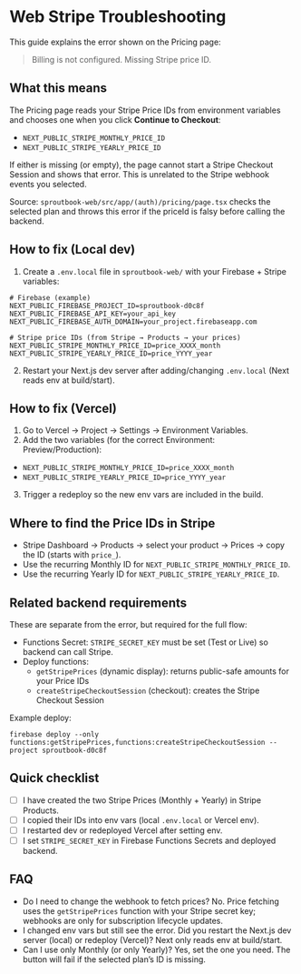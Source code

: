 # Web Stripe Troubleshooting

This guide explains the error shown on the Pricing page:

> Billing is not configured. Missing Stripe price ID.

## What this means
The Pricing page reads your Stripe Price IDs from environment variables and chooses one when you click **Continue to Checkout**:
- `NEXT_PUBLIC_STRIPE_MONTHLY_PRICE_ID`
- `NEXT_PUBLIC_STRIPE_YEARLY_PRICE_ID`

If either is missing (or empty), the page cannot start a Stripe Checkout Session and shows that error. This is unrelated to the Stripe webhook events you selected.

Source: `sproutbook-web/src/app/(auth)/pricing/page.tsx` checks the selected plan and throws this error if the priceId is falsy before calling the backend.

## How to fix (Local dev)
1) Create a `.env.local` file in `sproutbook-web/` with your Firebase + Stripe variables:

```
# Firebase (example)
NEXT_PUBLIC_FIREBASE_PROJECT_ID=sproutbook-d0c8f
NEXT_PUBLIC_FIREBASE_API_KEY=your_api_key
NEXT_PUBLIC_FIREBASE_AUTH_DOMAIN=your_project.firebaseapp.com

# Stripe price IDs (from Stripe → Products → your prices)
NEXT_PUBLIC_STRIPE_MONTHLY_PRICE_ID=price_XXXX_month
NEXT_PUBLIC_STRIPE_YEARLY_PRICE_ID=price_YYYY_year
```

2) Restart your Next.js dev server after adding/changing `.env.local` (Next reads env at build/start).

## How to fix (Vercel)
1) Go to Vercel → Project → Settings → Environment Variables.
2) Add the two variables (for the correct Environment: Preview/Production):
- `NEXT_PUBLIC_STRIPE_MONTHLY_PRICE_ID=price_XXXX_month`
- `NEXT_PUBLIC_STRIPE_YEARLY_PRICE_ID=price_YYYY_year`
3) Trigger a redeploy so the new env vars are included in the build.

## Where to find the Price IDs in Stripe
- Stripe Dashboard → Products → select your product → Prices → copy the ID (starts with `price_`).
- Use the recurring Monthly ID for `NEXT_PUBLIC_STRIPE_MONTHLY_PRICE_ID`.
- Use the recurring Yearly ID for `NEXT_PUBLIC_STRIPE_YEARLY_PRICE_ID`.

## Related backend requirements
These are separate from the error, but required for the full flow:
- Functions Secret: `STRIPE_SECRET_KEY` must be set (Test or Live) so backend can call Stripe.
- Deploy functions:
  - `getStripePrices` (dynamic display): returns public-safe amounts for your Price IDs
  - `createStripeCheckoutSession` (checkout): creates the Stripe Checkout Session

Example deploy:
```
firebase deploy --only functions:getStripePrices,functions:createStripeCheckoutSession --project sproutbook-d0c8f
```

## Quick checklist
- [ ] I have created the two Stripe Prices (Monthly + Yearly) in Stripe Products.
- [ ] I copied their IDs into env vars (local `.env.local` or Vercel env).
- [ ] I restarted dev or redeployed Vercel after setting env.
- [ ] I set `STRIPE_SECRET_KEY` in Firebase Functions Secrets and deployed backend.

## FAQ
- Do I need to change the webhook to fetch prices? No. Price fetching uses the `getStripePrices` function with your Stripe secret key; webhooks are only for subscription lifecycle updates.
- I changed env vars but still see the error. Did you restart the Next.js dev server (local) or redeploy (Vercel)? Next only reads env at build/start.
- Can I use only Monthly (or only Yearly)? Yes, set the one you need. The button will fail if the selected plan’s ID is missing.
